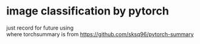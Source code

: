 # image classification by pytorch
just record for future using  
where torchsummary is from https://github.com/sksq96/pytorch-summary
